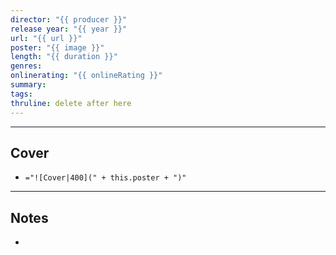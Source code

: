 ```yaml
---
director: "{{ producer }}"
release year: "{{ year }}"
url: "{{ url }}"
poster: "{{ image }}"
length: "{{ duration }}"
genres: 
onlinerating: "{{ onlineRating }}"
summary: 
tags: 
thruline: delete after here
---
```


---
## Cover

- `="![Cover|400](" + this.poster + ")"`

---
## Notes
- 
